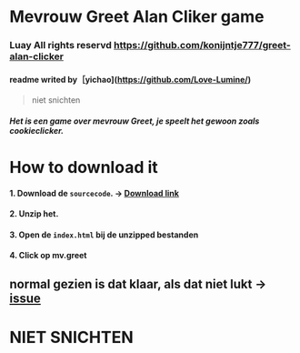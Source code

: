 # Mevrouw Greet Alan Cliker game
### Luay All rights reservd https://github.com/konijntje777/greet-alan-clicker
#### readme writed by［yichao](https://github.com/Love-Lumine/)
> niet snichten
##### Het is een game over mevrouw Greet, je speelt het gewoon zoals cookieclicker.
# How to download it
#### 1. Download de `sourcecode`. → [Download link]([https://pages.github.com/](https://github.com/konijntje777/greet-alen-clicker/archive/refs/heads/main.zip)) 
#### 2. Unzip het.
#### 3. Open de `index.html` bij de unzipped bestanden
#### 4. Click op mv.greet
## normal gezien is dat klaar, als dat niet lukt → [issue](https://github.com/konijntje777/greet-alen-clicker/issues/new/choose)
# NIET SNICHTEN
